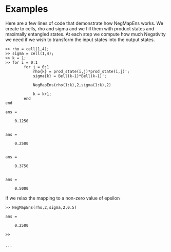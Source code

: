 Examples 
===

Here are a few lines of code that demonstrate how NegMapEns works. We create to cells, rho and sigma and we fill them with product states and maximally entangled states. At each step we compute how much Negativity we need if we wish to transform the input states into the output states.

```
>> rho = cell(1,4);
>> sigma = cell(1,4);
>> k = 1;
>> for i = 0:1
    	for j = 0:1
        	rho{k} = prod_state(i,j)*prod_state(i,j)';
        	sigma{k} = Bell(k-1)*Bell(k-1)';
        
        	NegMapEns(rho(1:k),2,sigma(1:k),2)
        
       		k = k+1; 
    	end
end

ans =

    0.1250


ans =

    0.2500


ans =

    0.3750


ans =

    0.5000
````
If we relax the mapping to a non-zero value of epsilon 
````
>> NegMapEns(rho,2,sigma,2,0.5)

ans =

    0.2500

>> 


```